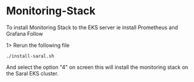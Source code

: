 # Monitoring-Stack

To install Monitoring Stack to the EKS server ie install Prometheus and Grafana Follow

1>  Rerun the following file

```
./install-saral.sh
```

And select the option "4"  on screen this will install the monitoring stack on the Saral EKS cluster.
